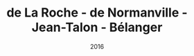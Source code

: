 ---
date: '2016'
title: 'de La Roche - de Normanville - Jean-Talon - Bélanger'
type: ruelle_verte
district: 'Rosemont'
position: { lng: -73.60929777136184, lat: 45.542797952610385 }
---